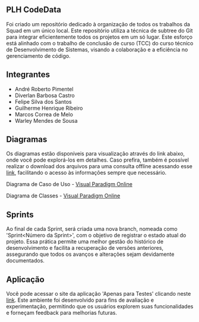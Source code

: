 ## PLH CodeData
Foi criado um repositório dedicado à organização de todos os trabalhos da Squad em um único local. Este repositório utiliza a técnica de subtree do Git para integrar eficientemente todos os projetos em um só lugar. Este esforço está alinhado com o trabalho de conclusão de curso (TCC) do curso técnico de Desenvolvimento de Sistemas, visando a colaboração e a eficiência no gerenciamento de código.

## Integrantes
- André Roberto Pimentel
- Diverlan Barbosa Castro
- Felipe Silva dos Santos
- Guilherme Henrique Ribeiro
- Marcos Correa de Melo
- Warley Mendes de Sousa

## Diagramas
Os diagramas estão disponíveis para visualização através do link abaixo, onde você pode explorá-los em detalhes. Caso prefira, também é possível realizar o download dos arquivos para uma consulta offline acessando esse [link](/Documentação/Diagramas), facilitando o acesso às informações sempre que necessário.

Diagrama de Caso de Uso - [Visual Paradigm Online](https://online.visual-paradigm.com/w/ayskklzk/diagrams/?lightbox=1&highlight=0000ff&edit=https%3A%2F%2Fonline.visual-paradigm.com%2Fw%2Fayskklzk%2Fdiagrams%2F%23G1lzv4ycAlBiEoVMuPXPOHMJC9t1GsGllu&editBlankUrl=https%3A%2F%2Fonline.visual-paradigm.com%2Fapp%2Fdiagrams%2F%23diagram%3Aproj%3D0%26vpov%3D16.3%26vpob%3D20220410%26client%3D1%26edit%3D_blank&layers=1&nav=1&vpov=16.3&vpob=20220410#G1lzv4ycAlBiEoVMuPXPOHMJC9t1GsGllu)

Diagrama de Classes - [Visual Paradigm Online](https://online.visual-paradigm.com/w/ayskklzk/diagrams/?lightbox=1&highlight=0000ff&edit=https%3A%2F%2Fonline.visual-paradigm.com%2Fw%2Fayskklzk%2Fdiagrams%2F%23G1TlFCYQLJcqjZAOsdTsnKNhf2OU4dXRij&editBlankUrl=https%3A%2F%2Fonline.visual-paradigm.com%2Fapp%2Fdiagrams%2F%23diagram%3Aproj%3D0%26vpov%3D16.3%26vpob%3D20220410%26client%3D1%26edit%3D_blank&layers=1&nav=1&vpov=16.3&vpob=20220410#G1TlFCYQLJcqjZAOsdTsnKNhf2OU4dXRij)

## Sprints
Ao final de cada Sprint, será criada uma nova branch, nomeada como 'Sprint<Número da Sprint>', com o objetivo de registrar o estado atual do projeto. Essa prática permite uma melhor gestão do histórico de desenvolvimento e facilita a recuperação de versões anteriores, assegurando que todos os avanços e alterações sejam devidamente documentados.

## Aplicação
Você pode acessar o site da aplicação 'Apenas para Testes' clicando neste [link](https://codedata-connection-b3g2d0e4dkcrdzcp.brazilsouth-01.azurewebsites.net/). Este ambiente foi desenvolvido para fins de avaliação e experimentação, permitindo que os usuários explorem suas funcionalidades e forneçam feedback para melhorias futuras.

